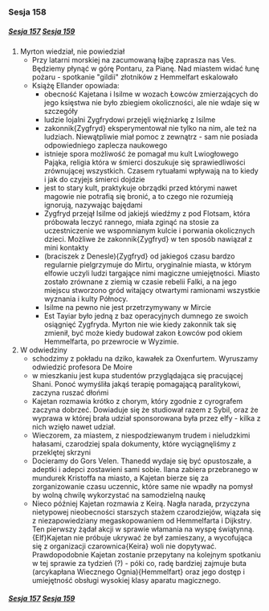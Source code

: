 ### Sesja 158

##### [Sesja 157](#sesja-157) [Sesja 159](#sesja-159)

1. Myrton wiedział, nie powiedział
    - Przy latarni morskiej na zacumowaną łajbę zaprasza nas Ves. Będziemy płynąć w górę Pontaru, za Pianę. Nad miastem widać łunę pożaru - spotkanie "gildii" złotników z Hemmelfart eskalowało
    - Książę Ellander opowiada:
        - obecność Kajetana i Isilme w wozach Łowców zmierzających do jego księstwa nie było zbiegiem okoliczności, ale nie wdaje się w szczegóły
        - ludzie lojalni Zygfrydowi przejęli więźniarkę z Isilme
        - zakonnik{Zygfryd} eksperymentował nie tylko na nim, ale też na ludziach. Niewątpliwie miał pomoc z zewnątrz - sam nie posiada odpowiedniego zaplecza naukowego
        - istnieje spora możliwość że pomagał mu kult Lwiogłowego Pająka, religia która w śmierci doszukuje się sprawiedliwości zrównującej wszystkich. Czasem rytuałami wpływają na to kiedy i jak do czyjejs śmierci dojdzie
        - jest to stary kult, praktykuje obrządki przed którymi nawet magowie nie potrafią się bronić, a to czego nie rozumieją ignorują, nazywając bajędami
        - Zygfryd przejął Isilme od jakiejś wiedźmy z pod Flotsam, która próbowała leczyć rannego, miała zginąć na stosie za uczestniczenie we wspomnianym kulcie i porwania okolicznych dzieci. Możliwe że zakonnik{Zygfryd} w ten sposób nawiązał z mini kontakty
        - (braciszek z Denesle){Zygfryd} od jakiegoś czasu bardzo regularnie pielgrzymuje do Mirtu, oryginalnie miasta, w którym elfowie uczyli ludzi targające nimi magiczne umiejętności. Miasto zostało zrównane z ziemią w czasie rebelii Falki, a na jego miejscu stworzono gród witający otwartymi ramionami wszystkie wyznania i kulty Północy.
        - Isilme na pewno nie jest przetrzymywany w Mircie
        - Est Tayiar było jedną z baz operacyjnych dumnego ze swoich osiągnięć Zygfryda. Myrton nie wie kiedy zakonnik tak się zmienił, być może kiedy budował zakon Łowców pod okiem Hemmelfarta, po przewrocie w Wyzimie.
2. W odwiedziny
    - schodzimy z pokładu na dziko, kawałek za Oxenfurtem. Wyruszamy odwiedzić profesora De Moire
    - w mieszkaniu jest kupa studentów przyglądająca się pracującej Shani. Ponoć wymyśliła jakąś terapię pomagającą paralitykowi, zaczyna ruszać dłońmi
    - Kajetan rozmawia krótko z chorym, który zgodnie z cyrografem zaczyna dobrzeć. Dowiaduje się że studiował razem z Sybil, oraz że wyprawa w której brała udział sponsorowana była przez elfy - kilka z nich wzięło nawet udział.
    - Wieczorem, za miastem, z niespodziewanym trudem i nieludzkimi hałasami, czarodziej spala dokumenty, które wyciągnęliśmy z przeklętej skrzyni
    - Docieramy do Gors Velen. Thanedd wydaje się być opustoszałe, a adeptki i adepci zostawieni sami sobie. Ilana zabiera przebranego w mundurek Kristoffa na miasto, a Kajetan bierze się za zorganizowanie czasu uczennic, które same nie wpadły na pomysł by wolną chwilę wykorzystać na samodzielną naukę
    - Nieco później Kajetan rozmawia z Keirą. Nagła narada, przyczyna nietypowej nieobecności starszych stażem czarodziejów, wiązała się z niezapowiedziany megaskopowaniem od Hemmelfarta i Dijkstry. Ten pierwszy żądał akcji w sprawie włamania na wyspę świątynną. {Elf}Kajetan nie próbuje ukrywać że był zamieszany, a wycofująca się z organizacji czarownica{Keira} woli nie dopytywać. Prawdopodobnie Kajetan zostanie przepytany na kolejnym spotkaniu w tej sprawie za tydzień (?) - póki co, radę bardziej zajmuje buta (arcykapłana Wiecznego Ognia){Hemmelfart} oraz jego dostęp i umiejętność obsługi wysokiej klasy aparatu magicznego.

##### [Sesja 157](#sesja-157) [Sesja 159](#sesja-159)
